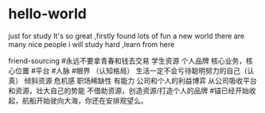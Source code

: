 # hello-world
just for study
It's so great ,firstly found lots of fun
a new world 
there are many nice people
i will study hard ,learn from here









friend-sourcing
#永远不要拿青春和钱去交易
学生资源
个人品牌
核心业务，核心位置
#平台
#人脉
#眼界
（认知格局）
生活一定不会亏待聪明努力的自己（认真）
倾斜资源
危机感
职场稀缺性
有能力
公司和个人的利益博弈
从公司吸收平台和资源，壮大自己的势能
不借助资源，创造资源/打造个人的品牌
#锚已经开始收起，航船开始驶向大海，你还在安排观望么。
